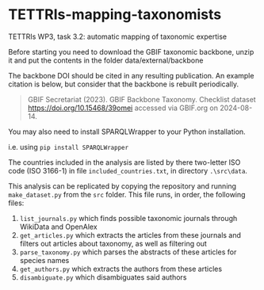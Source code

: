 # TETTRIs-mapping-taxonomists
TETTRIs WP3, task 3.2: automatic mapping of taxonomic expertise

Before starting you need to download the GBIF taxonomic backbone, unzip it and put the contents in the folder data/external/backbone

The backbone DOI should be cited in any resulting publication. An example citation is below, but consider that the backbone is rebuilt periodically. 

> GBIF Secretariat (2023). GBIF Backbone Taxonomy. Checklist dataset https://doi.org/10.15468/39omei accessed via GBIF.org on 2024-08-14.

You may also need to install SPARQLWrapper to your Python installation.

i.e. using `pip install SPARQLWrapper`

The countries included in the analysis are listed by there two-letter ISO code (ISO 3166-1) in file `included_countries.txt`, in directory `.\src\data`.

This analysis can be replicated by copying the repository and running `make_dataset.py` from the `src` folder. This file runs, in order, the following files:
1.  `list_journals.py` which finds possible taxonomic journals through WikiData and OpenAlex
2.  `get_articles.py` which extracts the articles from these journals and filters out articles about taxonomy, as well as filtering out  
3.  `parse_taxonomy.py` which parses the abstracts of these articles for species names
4.  `get_authors.py` which extracts the authors from these articles
5.  `disambiguate.py` which disambiguates said authors


